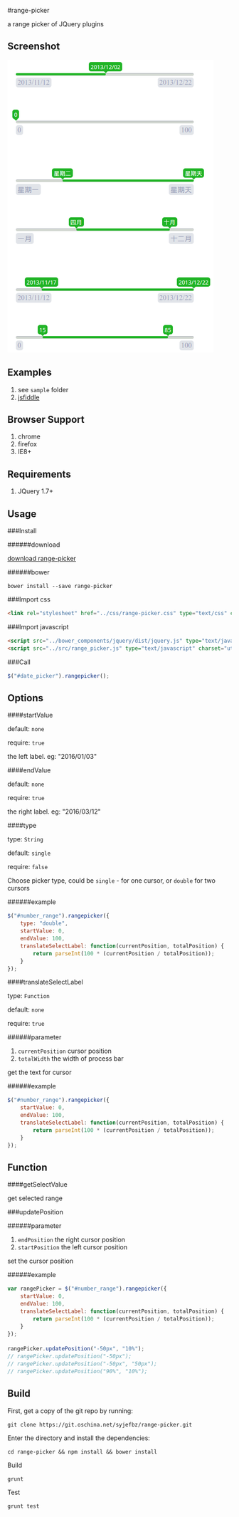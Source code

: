 #range-picker

a range picker of JQuery plugins

Screenshot
---
![date-picker](./images/range-picker.png)

Examples
---
1. see `sample` folder
2. [jsfiddle](https://jsfiddle.net/cqmyg/me1dmz9e/6/)

Browser Support
---
1. chrome
2. firefox
3. IE8+

Requirements
---
1. JQuery 1.7+

Usage
---

###Install

######download

[download range-picker](http://git.oschina.net/syjefbz/range-picker/repository/archive/master)

######bower

```shell
bower install --save range-picker
```

###Import css

```html
<link rel="stylesheet" href="../css/range-picker.css" type="text/css" charset="utf-8" />

```

###Import javascript

```html
<script src="../bower_components/jquery/dist/jquery.js" type="text/javascript" charset="utf-8"></script>
<script src="../src/range_picker.js" type="text/javascript" charset="utf-8"></script>

```
###Call
```javascript
$("#date_picker").rangepicker();
```

Options
---

####startValue

default: `none`

require: `true`

the left label. eg: "2016/01/03"

####endValue

default: `none`

require: `true`

the right label. eg: "2016/03/12"

####type

type: `String`

default: `single`

require: `false`

Choose picker type, could be `single` - for one cursor, or `double` for two cursors

######example
```js
$("#number_range").rangepicker({
    type: "double",
    startValue: 0,
    endValue: 100,
    translateSelectLabel: function(currentPosition, totalPosition) {
        return parseInt(100 * (currentPosition / totalPosition));
    }
});
```

####translateSelectLabel

type: `Function`

default: `none`

require: `true`

######parameter
1. `currentPosition` cursor position
2. `totalWidth` the width of process bar

get the text for cursor


######example
```js
$("#number_range").rangepicker({
    startValue: 0,
    endValue: 100,
    translateSelectLabel: function(currentPosition, totalPosition) {
        return parseInt(100 * (currentPosition / totalPosition));
    }
});
```

Function
---

####getSelectValue

get selected range

###updatePosition

######parameter
1. `endPosition` the right cursor position
2. `startPosition` the left cursor position

set the cursor position

######example

```js
var rangePicker = $("#number_range").rangepicker({
    startValue: 0,
    endValue: 100,
    translateSelectLabel: function(currentPosition, totalPosition) {
        return parseInt(100 * (currentPosition / totalPosition));
    }
});

rangePicker.updatePosition("-50px", "10%");
// rangePicker.updatePosition("-50px");
// rangePicker.updatePosition("-50px", "50px");
// rangePicker.updatePosition("90%", "10%");
```


Build
---

First, get a copy of the git repo by running:

```shell
git clone https://git.oschina.net/syjefbz/range-picker.git
```

Enter the directory and install the dependencies:

```shell
cd range-picker && npm install && bower install
```

Build

```shell
grunt
```

Test

```shell
grunt test
```
